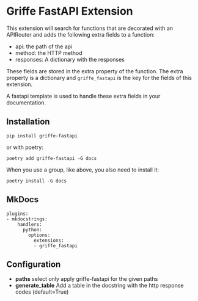 Griffe FastAPI Extension
========================

This extension will search for functions that are decorated with an APIRouter and adds the following extra
fields to a function:

+ api: the path of the api
+ method: the HTTP method
+ responses: A dictionary with the responses

These fields are stored in the extra property of the function. The extra property is a dictionary and `griffe_fastapi`
is the key for the fields of this extension.

A fastapi template is used to handle these extra fields in your documentation.

Installation
------------

````
pip install griffe-fastapi
````

or with poetry:

````
poetry add griffe-fastapi -G docs
````

When you use a group, like above, you also need to install it:

````
poetry install -G docs
````

MkDocs
------

````
plugins:
- mkdocstrings:
    handlers:
      python:
        options:
          extensions:
          - griffe_fastapi
````

Configuration
-------------

+ **paths** select only apply griffe-fastapi for the given paths
+ **generate_table** Add a table in the docstring with the http response codes (default=True)
